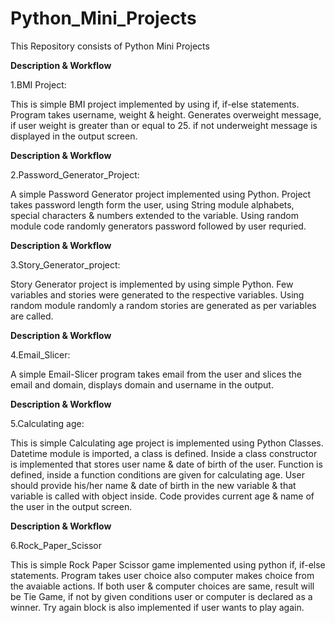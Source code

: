 # Python_Mini_Projects

This Repository consists of Python Mini Projects 

**Description & Workflow**

1.BMI Project:

This is simple BMI project implemented by using if, if-else statements. Program takes username, weight & height. Generates overweight message, if user weight is
greater than or equal to 25. if not underweight message is displayed in the output screen.
 

**Description & Workflow**

2.Password_Generator_Project:

A simple Password Generator project implemented using Python. Project takes password length form the user, using String module alphabets, special characters & numbers 
extended to the variable. Using random module code randomly generators password followed by user requried.

**Description & Workflow**

3.Story_Generator_project:

Story Generator project is implemented by using simple Python. Few variables and stories were generated to the respective variables. Using random module randomly
 a random stories are generated as per variables are called.

**Description & Workflow**

4.Email_Slicer:

A simple Email-Slicer program takes email from the user and slices the email and domain, displays domain and username in the output.

**Description & Workflow**

5.Calculating age:

This is simple Calculating age project is implemented using Python Classes. Datetime module is imported, a class is defined. Inside a class constructor is implemented 
that stores user name & date of birth of the user. Function is defined, inside a function conditions are given for calculating age. User should provide his/her name 
& date of birth in the new variable & that variable is called with object inside. Code provides current age & name of the user in the output screen.

**Description & Workflow**

6.Rock_Paper_Scissor

This is simple Rock Paper Scissor game implemented using python if, if-else statements. Program takes user choice also computer makes choice from the avaiable
actions. If both user & computer choices are same, result will be Tie Game, if not by given conditions user or computer is declared as a winner. Try again 
block is also implemented if user wants to play again.  







